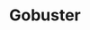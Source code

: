 ---
title: "Gobuster"
description: "Fast directory/file/DNS/vhost/S3 bucket enumeration tool written in Go that helps with web application discovery and information gathering."
platforms: ["windows", "linux", "macos", "cli"]
categories: ["Web"]
tags: ["directory-enumeration", "content-discovery", "dns-enumeration", "brute-force", "reconnaissance"]
github: "https://github.com/OJ/gobuster"
documentation: "https://github.com/OJ/gobuster/blob/master/README.md"
---